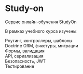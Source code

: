 # Study-on
Сервис онлайн-обучения StudyOn

В рамках учебного курса изучены:

Роутинг, контроллеры, шаблоны<br>
Doctrine ORM, фикстуры, миграции<br>
Формы, валидация<br>
API, сериализация<br>
Безопасность, JWT<br>
Тестирование
